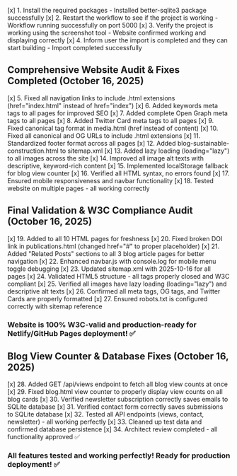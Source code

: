 [x] 1. Install the required packages - Installed better-sqlite3 package successfully
[x] 2. Restart the workflow to see if the project is working - Workflow running successfully on port 5000
[x] 3. Verify the project is working using the screenshot tool - Website confirmed working and displaying correctly
[x] 4. Inform user the import is completed and they can start building - Import completed successfully

## Comprehensive Website Audit & Fixes Completed (October 16, 2025)

[x] 5. Fixed all navigation links to include .html extensions (href="index.html" instead of href="index")
[x] 6. Added keywords meta tags to all pages for improved SEO
[x] 7. Added complete Open Graph meta tags to all pages
[x] 8. Added Twitter Card meta tags to all pages
[x] 9. Fixed canonical tag format in media.html (href instead of content)
[x] 10. Fixed all canonical and OG URLs to include .html extensions
[x] 11. Standardized footer format across all pages
[x] 12. Added blog-sustainable-construction.html to sitemap.xml
[x] 13. Added lazy loading (loading="lazy") to all images across the site
[x] 14. Improved all image alt texts with descriptive, keyword-rich content
[x] 15. Implemented localStorage fallback for blog view counter
[x] 16. Verified all HTML syntax, no errors found
[x] 17. Ensured mobile responsiveness and navbar functionality
[x] 18. Tested website on multiple pages - all working correctly

## Final Validation & W3C Compliance Audit (October 16, 2025)

[x] 19. Added <meta name="updated" content="2025-10-16"> to all 10 HTML pages for freshness
[x] 20. Fixed broken DOI link in publications.html (changed href="#" to proper placeholder)
[x] 21. Added "Related Posts" sections to all 3 blog article pages for better navigation
[x] 22. Enhanced navbar.js with console.log for mobile menu toggle debugging
[x] 23. Updated sitemap.xml with <lastmod>2025-10-16</lastmod> for all pages
[x] 24. Validated HTML5 structure - all tags properly closed and W3C compliant
[x] 25. Verified all images have lazy loading (loading="lazy") and descriptive alt texts
[x] 26. Confirmed all meta tags, OG tags, and Twitter Cards are properly formatted
[x] 27. Ensured robots.txt is configured correctly with sitemap reference

### Website is 100% W3C-valid and production-ready for Netlify/GitHub Pages deployment! ✅

## Blog View Counter & Database Fixes (October 16, 2025)

[x] 28. Added GET /api/views endpoint to fetch all blog view counts at once
[x] 29. Fixed blog.html view counter to properly display view counts on all blog cards
[x] 30. Verified newsletter subscription correctly saves emails to SQLite database
[x] 31. Verified contact form correctly saves submissions to SQLite database
[x] 32. Tested all API endpoints (views, contact, newsletter) - all working perfectly
[x] 33. Cleaned up test data and confirmed database persistence
[x] 34. Architect review completed - all functionality approved ✅

### All features tested and working perfectly! Ready for production deployment! ✅